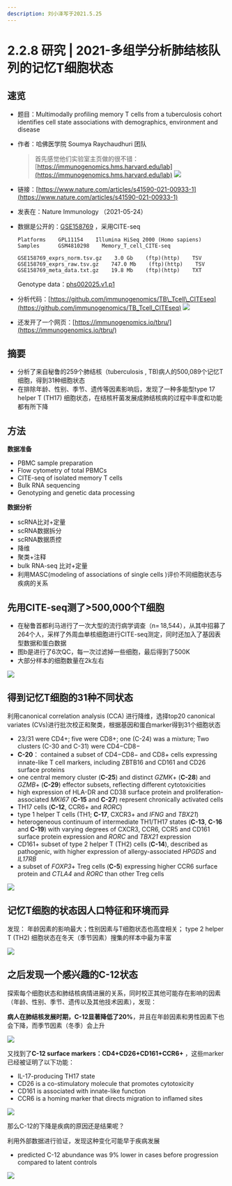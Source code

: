 ```yaml
---
description: 刘小泽写于2021.5.25
---
```


# 2.2.8 研究 \| 2021-多组学分析肺结核队列的记忆T细胞状态

## 速览

* 题目：Multimodally profiling memory T cells from a tuberculosis cohort identifies cell state associations with demographics, environment and disease
* 作者：哈佛医学院 Soumya Raychaudhuri 团队

  > 首先感觉他们实验室主页做的很不错：[https://immunogenomics.hms.harvard.edu/lab](https://immunogenomics.hms.harvard.edu/lab) ![](https://jieandze1314-1255603621.cos.ap-guangzhou.myqcloud.com/blog/2021-05-25-061211.png)

* 链接：[https://www.nature.com/articles/s41590-021-00933-1](https://www.nature.com/articles/s41590-021-00933-1)
* 发表在：Nature Immunology （2021-05-24）
* 数据是公开的：[GSE158769](https://www.ncbi.nlm.nih.gov/geo/query/acc.cgi?acc=GSE158769) ，采用CITE-seq

  ```text
  Platforms    GPL11154    Illumina HiSeq 2000 (Homo sapiens)
  Samples      GSM4810298    Memory_T_cell_CITE-seq

  GSE158769_exprs_norm.tsv.gz    3.0 Gb    (ftp)(http)    TSV
  GSE158769_exprs_raw.tsv.gz    747.0 Mb    (ftp)(http)    TSV
  GSE158769_meta_data.txt.gz    19.8 Mb    (ftp)(http)    TXT
  ```

  Genotype data：[phs002025.v1.p1](https://www.ncbi.nlm.nih.gov/projects/gap/cgi-bin/study.cgi?study_id=phs002025.v1.p1)

* 分析代码：[https://github.com/immunogenomics/TB\_Tcell\_CITEseq](https://github.com/immunogenomics/TB_Tcell_CITEseq) ![](https://jieandze1314-1255603621.cos.ap-guangzhou.myqcloud.com/blog/2021-05-25-082342.png)
* 还发开了一个网页：[https://immunogenomics.io/tbru/](https://immunogenomics.io/tbru/)

## 摘要

* 分析了来自秘鲁的259个肺结核（tuberculosis , TB\)病人的500,089个记忆T细胞，得到31种细胞状态
* 在排除年龄、性别、季节、遗传等因素影响后，发现了一种多能型type 17 helper T \(TH17\) 细胞状态，在结核杆菌发展成肺结核病的过程中丰度和功能都有所下降

## 方法

**数据准备**

* PBMC sample preparation
* Flow cytometry of total PBMCs
* CITE-seq of isolated memory T cells
* Bulk RNA sequencing
* Genotyping and genetic data processing

**数据分析**

* scRNA比对+定量
* scRNA数据拆分
* scRNA数据质控
* 降维
* 聚类+注释
* bulk RNA-seq 比对+定量
* 利用MASC\(modeling of associations of single cells \)评价不同细胞状态与疾病的关系

## 先用CITE-seq测了&gt;500,000个T细胞

* 在秘鲁首都利马进行了一次大型的流行病学调查（n= 18,544），从其中招募了264个人，采样了外周血单核细胞进行CITE-seq测定，同时还加入了基因表型数据和蛋白数据
* 图b是进行了6次QC，每一次过滤掉一些细胞，最后得到了500K
* 大部分样本的细胞数量在2k左右

![](https://media.springernature.com/full/springer-static/image/art%3A10.1038%2Fs41590-021-00933-1/MediaObjects/41590_2021_933_Fig1_HTML.png)

## 得到记忆T细胞的31种不同状态

利用canonical correlation analysis \(CCA\) 进行降维，选择top20 canonical variates \(CVs\)进行批次校正和聚类，根据基因和蛋白marker得到31个细胞状态

* 23/31 were CD4+; five were CD8+; one \(C-24\) was a mixture; Two clusters \(C-30 and C-31\) were CD4−CD8−
* **C-20**： contained a subset of CD4−CD8− and CD8+ cells expressing innate-like T cell markers, including ZBTB16 and CD161 and CD26 surface proteins
* one central memory cluster \(**C-25**\) and distinct _GZMK_+ \(**C-28**\) and _GZMB_+ \(**C-29**\) effector subsets, reflecting different cytotoxicities
* high expression of HLA-DR and CD38 surface protein and proliferation-associated _MKI67_ \(**C-15** and **C-27**\) represent chronically activated cells
* TH17 cells \(**C-12**, CCR6+ and _RORC_\) 
* type 1 helper T cells \(TH1; **C-17**, CXCR3+ and _IFNG_ and _TBX21_\)
* heterogeneous continuum of intermediate TH1/TH17 states \(**C-13**, **C-16** and **C-19**\) with varying degrees of CXCR3, CCR6, CCR5 and CD161 surface protein expression and _RORC_ and _TBX21_ expression
* CD161+ subset of type 2 helper T \(TH2\) cells \(**C-14**\), described as pathogenic, with higher expression of allergy-associated _HPGDS_ and _IL17RB_
* a subset of _FOXP3_+ Treg cells \(**C-5**\) expressing higher CCR6 surface protein and _CTLA4_ and _RORC_ than other Treg cells

![](https://jieandze1314-1255603621.cos.ap-guangzhou.myqcloud.com/blog/2021-05-25-070418.png)

## 记忆T细胞的状态因人口特征和环境而异

发现： 年龄因素的影响最大；性别因素与T细胞状态也高度相关； type 2 helper T \(TH2\) 细胞状态在冬天（季节因素）搜集的样本中最为丰富

![](https://media.springernature.com/full/springer-static/image/art%3A10.1038%2Fs41590-021-00933-1/MediaObjects/41590_2021_933_Fig3_HTML.png)

## 之后发现一个感兴趣的C-12状态

探索每个细胞状态和肺结核病情进展的关系，同时校正其他可能存在影响的因素（年龄、性别、季节、遗传以及其他技术因素），发现：

**病人在肺结核发展时期，C-12显著降低了20%**，并且在年龄因素和男性因素下也会下降，而季节因素（冬季）会上升

![](https://jieandze1314-1255603621.cos.ap-guangzhou.myqcloud.com/blog/2021-05-25-073932.png)

又找到了**C-12 surface markers：CD4+CD26+CD161+CCR6+** ，这些marker已经被证明了以下功能：

* IL-17-producing TH17 state
* CD26 is a co-stimulatory molecule that promotes cytotoxicity
* CD161 is associated with innate-like function
* CCR6 is a homing marker that directs migration to inflamed sites

![](https://jieandze1314-1255603621.cos.ap-guangzhou.myqcloud.com/blog/2021-05-25-075041.png)

那么C-12的下降是疾病的原因还是结果呢？

利用外部数据进行验证，发现这种变化可能早于疾病发展

* predicted C-12 abundance was 9% lower in cases before progression compared to latent controls 

![](https://jieandze1314-1255603621.cos.ap-guangzhou.myqcloud.com/blog/2021-05-25-082142.png)

